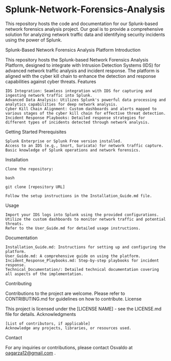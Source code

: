 # Splunk-Network-Forensics-Analysis
This repository hosts the code and documentation for our Splunk-based network forensics analysis project. Our goal is to provide a comprehensive solution for analyzing network traffic data and identifying security incidents using the power of Splunk.

Splunk-Based Network Forensics Analysis Platform
Introduction

This repository hosts the Splunk-based Network Forensics Analysis Platform, designed to integrate with Intrusion Detection Systems (IDS) for advanced network traffic analysis and incident response. The platform is aligned with the cyber kill chain to enhance the detection and response capabilities against cyber threats.
Features

    IDS Integration: Seamless integration with IDS for capturing and ingesting network traffic into Splunk.
    Advanced Data Analysis: Utilizes Splunk's powerful data processing and analytics capabilities for deep network analysis.
    Cyber Kill Chain Alignment: Custom dashboards and alerts mapped to various stages of the cyber kill chain for effective threat detection.
    Incident Response Playbooks: Detailed response strategies for different types of incidents detected through network analysis.

Getting Started
Prerequisites

    Splunk Enterprise or Splunk Free version installed.
    Access to an IDS (e.g., Snort, Suricata) for network traffic capture.
    Basic knowledge of Splunk operations and network forensics.

Installation

    Clone the repository:

    bash

    git clone [repository URL]

    Follow the setup instructions in the Installation_Guide.md file.

Usage

    Import your IDS logs into Splunk using the provided configurations.
    Utilize the custom dashboards to monitor network traffic and potential threats.
    Refer to the User_Guide.md for detailed usage instructions.

Documentation

    Installation_Guide.md: Instructions for setting up and configuring the platform.
    User_Guide.md: A comprehensive guide on using the platform.
    Incident_Response_Playbooks.md: Step-by-step playbooks for incident response.
    Technical_Documentation/: Detailed technical documentation covering all aspects of the implementation.

Contributing

Contributions to the project are welcome. Please refer to CONTRIBUTING.md for guidelines on how to contribute.
License

This project is licensed under the [LICENSE NAME] - see the LICENSE.md file for details.
Acknowledgments

    [List of contributors, if applicable]
    Acknowledge any projects, libraries, or resources used.

Contact

For any inquiries or contributions, please contact Osvaldo at oagarza12@gmail.com
.
